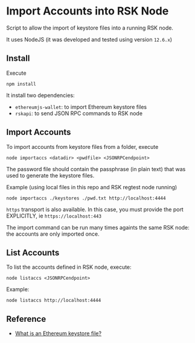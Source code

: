 # Import Accounts into RSK Node

Script to allow the import of keystore files into a 
running RSK node.

It uses NodeJS (it was developed and tested using version `12.6.x`)

## Install

Execute

```
npm install
```

It install two dependencies:

- `ethereumjs-wallet`: to import Ethereum keystore files
- `rskapi`: to send JSON RPC commands to RSK node

## Import Accounts

To import accounts from keystore files from a folder, execute
```
node importaccs <datadir> <pwdfile> <JSONRPCendpoint>
```

The password file should contain the passphrase (in plain text)
that was used to generate the keystore files.

Example (using local files in this repo and RSK regtest node running)

```
node importaccs ./keystores ./pwd.txt http://localhost:4444
```

`https` transport is also available. In this case, you must
provide the port EXPLICITLY, ie `https://localhost:443`

The import command can be run many times againts the same
RSK node: the accounts are only imported once.

## List Accounts

To list the accounts defined in RSK node, execute:

```
node listaccs <JSONRPCendpoint>
```

Example:
```
node listaccs http://localhost:4444
```

## Reference

- [What is an Ethereum keystore file?](https://medium.com/@julien.maffre/what-is-an-ethereum-keystore-file-86c8c5917b97)

